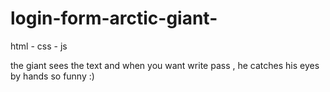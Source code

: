 # login-form-arctic-giant-
html - css - js

the giant sees the text and when you want write pass , he catches his eyes by hands
so funny  :)
